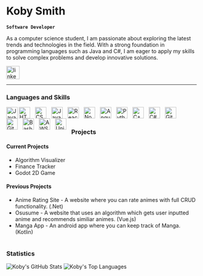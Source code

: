 # Koby Smith

**`Software Developer`**

As a computer science student, I am passionate about exploring the latest trends and technologies in the field. With a strong foundation in programming languages such as Java and C#, I am eager to apply my skills to solve complex problems and develop innovative solutions.


<!--  LinkedIn link -->
<div align="left">
  <a href="https://www.linkedin.com/in/koby-smith/">
    <img src="https://img.shields.io/static/v1?message=LinkedIn&logo=linkedin&label=&color=0077B5&logoColor=white&labelColor=&style=for-the-badge" height="35" alt="linkedin logo"  /></a>
</div>

---

### Languages and Skills
<img align="left" alt="Java" width="30px" style="padding-right::10px;" src="https://cdn.jsdelivr.net/gh/devicons/devicon/icons/java/java-original.svg"/>
<img align="left" alt="HTML" width="30px" style="padding-right:10px;" src="https://cdn.jsdelivr.net/gh/devicons/devicon/icons/html5/html5-plain.svg" />
<img align="left" alt="CSS" width="30px" style="padding-right:10px;" src="https://cdn.jsdelivr.net/gh/devicons/devicon/icons/css3/css3-plain.svg" />
<img align="left" alt="JavaScript" width="30px" style="padding-right:10px;" src="https://cdn.jsdelivr.net/gh/devicons/devicon/icons/javascript/javascript-plain.svg" />
<img align="left" alt="React" width="30px" style="padding-right:10px;" src="https://cdn.jsdelivr.net/gh/devicons/devicon/icons/react/react-original.svg" />
<img align="left" alt="NodeJS" width="30px" style="padding-right:10px;" src="https://cdn.jsdelivr.net/gh/devicons/devicon/icons/nodejs/nodejs-original.svg" />
<img align="left" alt="Angular" width="30px" style="padding-right:10px;" src="https://cdn.jsdelivr.net/gh/devicons/devicon/icons/angularjs/angularjs-plain.svg" />
<img align="left" alt="Python" width="30px" style="padding-right:10px;" src="https://cdn.jsdelivr.net/gh/devicons/devicon/icons/python/python-plain.svg" />
<img align="left" alt="C++" width="30px" style="padding-right:10px;" src="https://cdn.jsdelivr.net/gh/devicons/devicon@latest/icons/cplusplus/cplusplus-plain.svg" />
<img align="left" alt="C#" width="30px" style="padding-right:10px;" src="https://cdn.jsdelivr.net/gh/devicons/devicon@latest/icons/csharp/csharp-original.svg" />
<img align="left" alt="GitHub" width="30px" style="padding-right:10px;" src="https://cdn.jsdelivr.net/gh/devicons/devicon/icons/github/github-original.svg" />
<img align="left" alt="Git" width="30px" style="padding-right:10px;" src="https://cdn.jsdelivr.net/gh/devicons/devicon/icons/git/git-original.svg" />
<img align="left" alt="Bash" width="30px" style="padding-right:10px;" src="https://cdn.jsdelivr.net/gh/devicons/devicon/icons/bash/bash-original.svg" />
<img align="left" alt="AWS" width="30px" style="padding-right:10px;" src="https://cdn.jsdelivr.net/gh/devicons/devicon@latest/icons/amazonwebservices/amazonwebservices-plain-wordmark.svg" />
<img align="left" alt="Unity" width="30px" style="padding-right:10px;" src="https://cdn.jsdelivr.net/gh/devicons/devicon@latest/icons/unity/unity-original.svg" />

<br />

#
### Projects
<!-- 
[![Readme Card](https://github-readme-stats.vercel.app/api/pin/?username=NeonSpider1704&repo=NeonSpider1704)](https://github.com/NeonSpider1704/NeonSpider1704.git)
[![AnimeRatingSite Repo](https://github-readme-stats.vercel.app/api/pin/?username=NeonSpider1704&repo=NeonSpider1704)](https://github.com/NeonSpider1704/AnimeRatingSite.git)

https://github.com/KobySmith/KobySmith.git
https://github.com/KobySmith/osusume.git
https://github.com/KobySmith/MangaApp.git
https://github.com/KobySmith/AnimeRatingSite.git
) -->
<h4>Current Projects</h4>

- Algorithm Visualizer
- Finance Tracker
- Godot 2D Game
  
<h4>Previous Projects</h4>

- Anime Rating Site - A website where you can rate animes with full CRUD functionality. (.Net)
- Osusume - A website that uses an algorithm which gets user inputted anime and recommends similiar animes. (Vue.js)
- Manga App - An android app where you can keep track of Manga. (Kotlin)

  
#
### Statistics

![Koby's GitHub Stats](https://github-readme-stats.vercel.app/api?username=KobySmith&show_icons=true&theme=tokyonight&locale=en&include_all_commits=true&count_private=true) 
![Koby's Top Languages](https://github-readme-stats.vercel.app/api/top-langs?username=KobySmith&locale=en&hide_title=false&layout=compact&card_width=320&langs_count=5&theme=tokyonight&hide_border=false)
